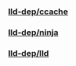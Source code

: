 ### [lld-dep/ccache](lld-dep/ccache/index.md)
### [lld-dep/ninja](lld-dep/ninja/index.md)
### [lld-dep/lld](lld-dep/lld/index.md)
